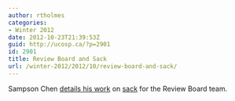 ```yaml
---
author: rtholmes
categories:
- Winter 2012
date: 2012-10-23T21:39:53Z
guid: http://ucosp.ca/?p=2901
id: 2901
title: Review Board and Sack
url: /winter-2012/2012/10/review-board-and-sack/
---
```


Sampson Chen [details his work](https://reviewboardstudents.wordpress.com/2012/10/22/ucosp-blog-post-sack-and-other-developer-shortcuts/) on [sack](https://github.com/sampson-chen/sack) for the Review Board team.